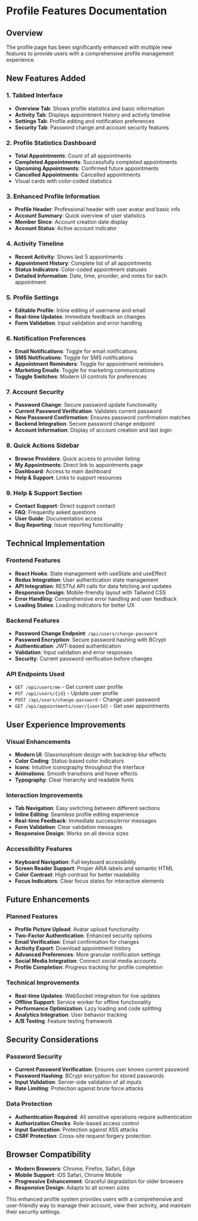 # Profile Features Documentation

## Overview

The profile page has been significantly enhanced with multiple new features to provide users with a comprehensive profile management experience.

## New Features Added

### 1. Tabbed Interface

- **Overview Tab**: Shows profile statistics and basic information
- **Activity Tab**: Displays appointment history and activity timeline
- **Settings Tab**: Profile editing and notification preferences
- **Security Tab**: Password change and account security features

### 2. Profile Statistics Dashboard

- **Total Appointments**: Count of all appointments
- **Completed Appointments**: Successfully completed appointments
- **Upcoming Appointments**: Confirmed future appointments
- **Cancelled Appointments**: Cancelled appointments
- Visual cards with color-coded statistics

### 3. Enhanced Profile Information

- **Profile Header**: Professional header with user avatar and basic info
- **Account Summary**: Quick overview of user statistics
- **Member Since**: Account creation date display
- **Account Status**: Active account indicator

### 4. Activity Timeline

- **Recent Activity**: Shows last 5 appointments
- **Appointment History**: Complete list of all appointments
- **Status Indicators**: Color-coded appointment statuses
- **Detailed Information**: Date, time, provider, and notes for each appointment

### 5. Profile Settings

- **Editable Profile**: Inline editing of username and email
- **Real-time Updates**: Immediate feedback on changes
- **Form Validation**: Input validation and error handling

### 6. Notification Preferences

- **Email Notifications**: Toggle for email notifications
- **SMS Notifications**: Toggle for SMS notifications
- **Appointment Reminders**: Toggle for appointment reminders
- **Marketing Emails**: Toggle for marketing communications
- **Toggle Switches**: Modern UI controls for preferences

### 7. Account Security

- **Password Change**: Secure password update functionality
- **Current Password Verification**: Validates current password
- **New Password Confirmation**: Ensures password confirmation matches
- **Backend Integration**: Secure password change endpoint
- **Account Information**: Display of account creation and last login

### 8. Quick Actions Sidebar

- **Browse Providers**: Quick access to provider listing
- **My Appointments**: Direct link to appointments page
- **Dashboard**: Access to main dashboard
- **Help & Support**: Links to support resources

### 9. Help & Support Section

- **Contact Support**: Direct support contact
- **FAQ**: Frequently asked questions
- **User Guide**: Documentation access
- **Bug Reporting**: Issue reporting functionality

## Technical Implementation

### Frontend Features

- **React Hooks**: State management with useState and useEffect
- **Redux Integration**: User authentication state management
- **API Integration**: RESTful API calls for data fetching and updates
- **Responsive Design**: Mobile-friendly layout with Tailwind CSS
- **Error Handling**: Comprehensive error handling and user feedback
- **Loading States**: Loading indicators for better UX

### Backend Features

- **Password Change Endpoint**: `/api/users/change-password`
- **Password Encryption**: Secure password hashing with BCrypt
- **Authentication**: JWT-based authentication
- **Validation**: Input validation and error responses
- **Security**: Current password verification before changes

### API Endpoints Used

- `GET /api/users/me` - Get current user profile
- `PUT /api/users/{id}` - Update user profile
- `POST /api/users/change-password` - Change user password
- `GET /api/appointments/user/{userId}` - Get user appointments

## User Experience Improvements

### Visual Enhancements

- **Modern UI**: Glassmorphism design with backdrop blur effects
- **Color Coding**: Status-based color indicators
- **Icons**: Intuitive iconography throughout the interface
- **Animations**: Smooth transitions and hover effects
- **Typography**: Clear hierarchy and readable fonts

### Interaction Improvements

- **Tab Navigation**: Easy switching between different sections
- **Inline Editing**: Seamless profile editing experience
- **Real-time Feedback**: Immediate success/error messages
- **Form Validation**: Clear validation messages
- **Responsive Design**: Works on all device sizes

### Accessibility Features

- **Keyboard Navigation**: Full keyboard accessibility
- **Screen Reader Support**: Proper ARIA labels and semantic HTML
- **Color Contrast**: High contrast for better readability
- **Focus Indicators**: Clear focus states for interactive elements

## Future Enhancements

### Planned Features

- **Profile Picture Upload**: Avatar upload functionality
- **Two-Factor Authentication**: Enhanced security options
- **Email Verification**: Email confirmation for changes
- **Activity Export**: Download appointment history
- **Advanced Preferences**: More granular notification settings
- **Social Media Integration**: Connect social media accounts
- **Profile Completion**: Progress tracking for profile completion

### Technical Improvements

- **Real-time Updates**: WebSocket integration for live updates
- **Offline Support**: Service worker for offline functionality
- **Performance Optimization**: Lazy loading and code splitting
- **Analytics Integration**: User behavior tracking
- **A/B Testing**: Feature testing framework

## Security Considerations

### Password Security

- **Current Password Verification**: Ensures user knows current password
- **Password Hashing**: BCrypt encryption for stored passwords
- **Input Validation**: Server-side validation of all inputs
- **Rate Limiting**: Protection against brute force attacks

### Data Protection

- **Authentication Required**: All sensitive operations require authentication
- **Authorization Checks**: Role-based access control
- **Input Sanitization**: Protection against XSS attacks
- **CSRF Protection**: Cross-site request forgery protection

## Browser Compatibility

- **Modern Browsers**: Chrome, Firefox, Safari, Edge
- **Mobile Support**: iOS Safari, Chrome Mobile
- **Progressive Enhancement**: Graceful degradation for older browsers
- **Responsive Design**: Adapts to all screen sizes

This enhanced profile system provides users with a comprehensive and user-friendly way to manage their account, view their activity, and maintain their security settings.
